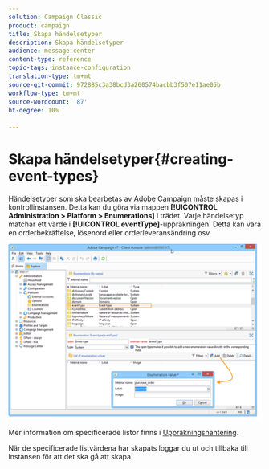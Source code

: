 ```yaml
---
solution: Campaign Classic
product: campaign
title: Skapa händelsetyper
description: Skapa händelsetyper
audience: message-center
content-type: reference
topic-tags: instance-configuration
translation-type: tm+mt
source-git-commit: 972885c3a38bcd3a260574bacbb3f507e11ae05b
workflow-type: tm+mt
source-wordcount: '87'
ht-degree: 10%

---
```



# Skapa händelsetyper{#creating-event-types}

Händelsetyper som ska bearbetas av Adobe Campaign måste skapas i kontrollinstansen. Detta kan du göra via mappen **[!UICONTROL Administration > Platform > Enumerations]** i trädet. Varje händelsetyp matchar ett värde i **[!UICONTROL eventType]**-uppräkningen. Detta kan vara en orderbekräftelse, lösenord eller orderleveransändring osv.

![](assets/messagecenter_eventtype_enum_001.png)

Mer information om specificerade listor finns i [Uppräkningshantering](../../platform/using/managing-enumerations.md).

När de specificerade listvärdena har skapats loggar du ut och tillbaka till instansen för att det ska gå att skapa.
